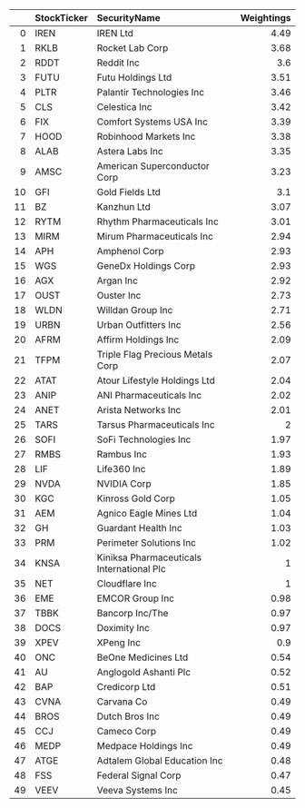 |    | StockTicker   | SecurityName                              |   Weightings |
|---:|:--------------|:------------------------------------------|-------------:|
|  0 | IREN          | IREN Ltd                                  |         4.49 |
|  1 | RKLB          | Rocket Lab Corp                           |         3.68 |
|  2 | RDDT          | Reddit Inc                                |         3.6  |
|  3 | FUTU          | Futu Holdings Ltd                         |         3.51 |
|  4 | PLTR          | Palantir Technologies Inc                 |         3.46 |
|  5 | CLS           | Celestica Inc                             |         3.42 |
|  6 | FIX           | Comfort Systems USA Inc                   |         3.39 |
|  7 | HOOD          | Robinhood Markets Inc                     |         3.38 |
|  8 | ALAB          | Astera Labs Inc                           |         3.35 |
|  9 | AMSC          | American Superconductor Corp              |         3.23 |
| 10 | GFI           | Gold Fields Ltd                           |         3.1  |
| 11 | BZ            | Kanzhun Ltd                               |         3.07 |
| 12 | RYTM          | Rhythm Pharmaceuticals Inc                |         3.01 |
| 13 | MIRM          | Mirum Pharmaceuticals Inc                 |         2.94 |
| 14 | APH           | Amphenol Corp                             |         2.93 |
| 15 | WGS           | GeneDx Holdings Corp                      |         2.93 |
| 16 | AGX           | Argan Inc                                 |         2.92 |
| 17 | OUST          | Ouster Inc                                |         2.73 |
| 18 | WLDN          | Willdan Group Inc                         |         2.71 |
| 19 | URBN          | Urban Outfitters Inc                      |         2.56 |
| 20 | AFRM          | Affirm Holdings Inc                       |         2.09 |
| 21 | TFPM          | Triple Flag Precious Metals Corp          |         2.07 |
| 22 | ATAT          | Atour Lifestyle Holdings Ltd              |         2.04 |
| 23 | ANIP          | ANI Pharmaceuticals Inc                   |         2.02 |
| 24 | ANET          | Arista Networks Inc                       |         2.01 |
| 25 | TARS          | Tarsus Pharmaceuticals Inc                |         2    |
| 26 | SOFI          | SoFi Technologies Inc                     |         1.97 |
| 27 | RMBS          | Rambus Inc                                |         1.93 |
| 28 | LIF           | Life360 Inc                               |         1.89 |
| 29 | NVDA          | NVIDIA Corp                               |         1.85 |
| 30 | KGC           | Kinross Gold Corp                         |         1.05 |
| 31 | AEM           | Agnico Eagle Mines Ltd                    |         1.04 |
| 32 | GH            | Guardant Health Inc                       |         1.03 |
| 33 | PRM           | Perimeter Solutions Inc                   |         1.02 |
| 34 | KNSA          | Kiniksa Pharmaceuticals International Plc |         1    |
| 35 | NET           | Cloudflare Inc                            |         1    |
| 36 | EME           | EMCOR Group Inc                           |         0.98 |
| 37 | TBBK          | Bancorp Inc/The                           |         0.97 |
| 38 | DOCS          | Doximity Inc                              |         0.97 |
| 39 | XPEV          | XPeng Inc                                 |         0.9  |
| 40 | ONC           | BeOne Medicines Ltd                       |         0.54 |
| 41 | AU            | Anglogold Ashanti Plc                     |         0.52 |
| 42 | BAP           | Credicorp Ltd                             |         0.51 |
| 43 | CVNA          | Carvana Co                                |         0.49 |
| 44 | BROS          | Dutch Bros Inc                            |         0.49 |
| 45 | CCJ           | Cameco Corp                               |         0.49 |
| 46 | MEDP          | Medpace Holdings Inc                      |         0.49 |
| 47 | ATGE          | Adtalem Global Education Inc              |         0.48 |
| 48 | FSS           | Federal Signal Corp                       |         0.47 |
| 49 | VEEV          | Veeva Systems Inc                         |         0.45 |